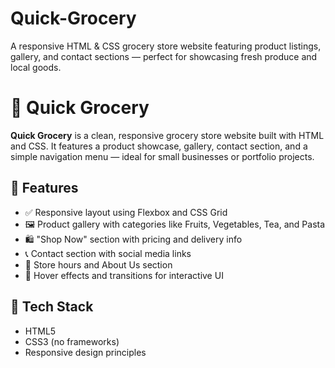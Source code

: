 # Quick-Grocery
A responsive HTML &amp; CSS grocery store website featuring product listings, gallery, and contact sections — perfect for showcasing fresh produce and local goods.

# 🛒 Quick Grocery

**Quick Grocery** is a clean, responsive grocery store website built with HTML and CSS. It features a product showcase, gallery, contact section, and a simple navigation menu — ideal for small businesses or portfolio projects.

## 🌟 Features

- ✅ Responsive layout using Flexbox and CSS Grid
- 🖼️ Product gallery with categories like Fruits, Vegetables, Tea, and Pasta
- 🛍️ "Shop Now" section with pricing and delivery info
- 📞 Contact section with social media links
- 📅 Store hours and About Us section
- 🎨 Hover effects and transitions for interactive UI

## 🧰 Tech Stack

- HTML5
- CSS3 (no frameworks)
- Responsive design principles


